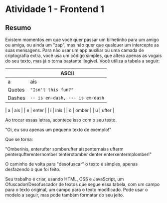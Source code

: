 # Atividade 1 - Frontend 1 

## Resumo

Existem momentos em que você quer passar um bilhetinho para um amigo ou amiga, ou ainda um "zap", mas não quer que qualquer um intercepte as suas mensagens. Para não usar um app auxiliar ou uma camada de criptografia extra, você usa um código simples, que altera apenas as vogais do seu texto, mas já o torna bastante ilegível. Você utiliza a tabela a seguir:

|                |ASCII                          |
|----------------|-------------------------------|
|a               |ais                            |
|Quotes          |`"Isn't this fun?"`            |
|Dashes          |`-- is en-dash, --- is em-dash`|



| a | ais     |
| e | enter   |
| i | inis    |
| o | omber   |
| u | ufter   |

​Ao trocar essas letras, acontece isso com o seu texto.

"Oi, eu sou apenas um pequeno texto de exemplo!"

Que se torna:

"Omberinis, enterufter somberufter aispenternaiss ufterm penterqufterenternomber tenterxtomber denter enterxentermplomber!"

O caminho de volta para "desofuscar" o texto é simples, apenas desfazendo o que foi feito.

Seu trabalho é criar, usando HTML, CSS e JavaScript, um Ofuscador/Desofuscador de textos que segue essa tabela, com um campo para o texto original, um campo para o texto modificado. Pode usar o modelo a seguir, mas pode também formatar do seu jeito.

